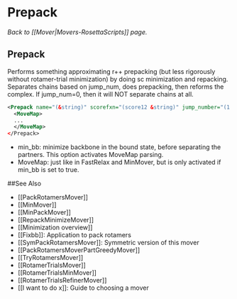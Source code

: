 # Prepack
*Back to [[Mover|Movers-RosettaScripts]] page.*
## Prepack

Performs something approximating r++ prepacking (but less rigorously without rotamer-trial minimization) by doing sc minimization and repacking. Separates chains based on jump\_num, does prepacking, then reforms the complex. If jump\_num=0, then it will NOT separate chains at all.

```xml
<Prepack name="(&string)" scorefxn="(score12 &string)" jump_number="(1 &integer)" task_operations="(comma-delimited list)" min_bb="(0 &bool)"/>
  <MoveMap>
  ...
  </MoveMap>
</Prepack>
```

-   min\_bb: minimize backbone in the bound state, before separating the partners. This option activates MoveMap parsing.
-   MoveMap: just like in FastRelax and MinMover, but is only activated if min\_bb is set to true.


##See Also

* [[PackRotamersMover]]
* [[MinMover]]
* [[MinPackMover]]
* [[RepackMinimizeMover]]
* [[Minimization overview]]
* [[Fixbb]]: Application to pack rotamers
* [[SymPackRotamersMover]]: Symmetric version of this mover
* [[PackRotamersMoverPartGreedyMover]]
* [[TryRotamersMover]]
* [[RotamerTrialsMover]]
* [[RotamerTrialsMinMover]]
* [[RotamerTrialsRefinerMover]]
* [[I want to do x]]: Guide to choosing a mover
